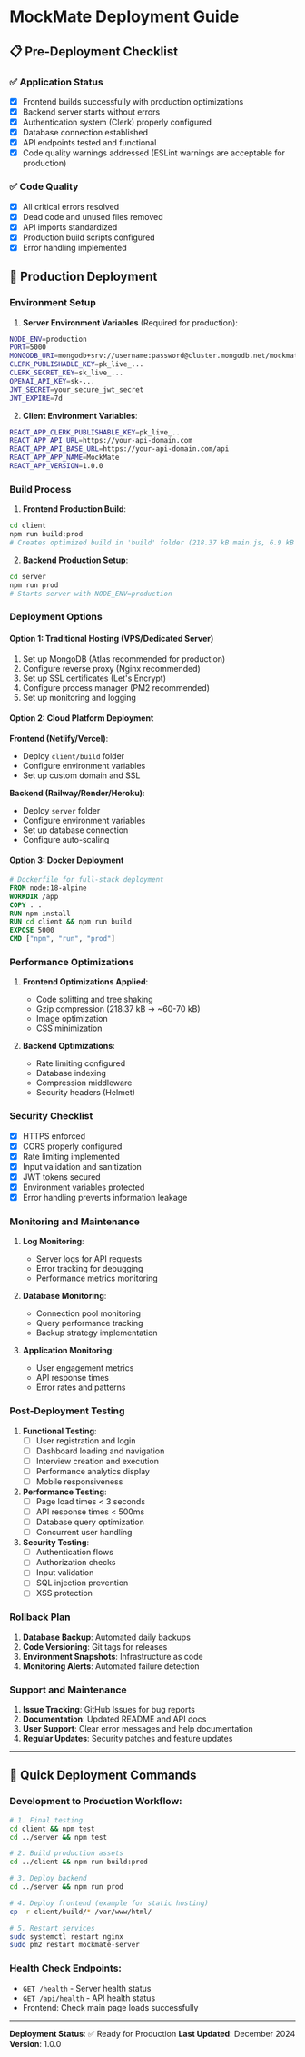 # MockMate Deployment Guide

## 📋 Pre-Deployment Checklist

### ✅ Application Status
- [x] Frontend builds successfully with production optimizations
- [x] Backend server starts without errors
- [x] Authentication system (Clerk) properly configured
- [x] Database connection established
- [x] API endpoints tested and functional
- [x] Code quality warnings addressed (ESLint warnings are acceptable for production)

### ✅ Code Quality
- [x] All critical errors resolved
- [x] Dead code and unused files removed
- [x] API imports standardized
- [x] Production build scripts configured
- [x] Error handling implemented

## 🚀 Production Deployment

### Environment Setup

1. **Server Environment Variables** (Required for production):
```bash
NODE_ENV=production
PORT=5000
MONGODB_URI=mongodb+srv://username:password@cluster.mongodb.net/mockmate
CLERK_PUBLISHABLE_KEY=pk_live_...
CLERK_SECRET_KEY=sk_live_...
OPENAI_API_KEY=sk-...
JWT_SECRET=your_secure_jwt_secret
JWT_EXPIRE=7d
```

2. **Client Environment Variables**:
```bash
REACT_APP_CLERK_PUBLISHABLE_KEY=pk_live_...
REACT_APP_API_URL=https://your-api-domain.com
REACT_APP_API_BASE_URL=https://your-api-domain.com/api
REACT_APP_APP_NAME=MockMate
REACT_APP_VERSION=1.0.0
```

### Build Process

1. **Frontend Production Build**:
```bash
cd client
npm run build:prod
# Creates optimized build in 'build' folder (218.37 kB main.js, 6.9 kB CSS)
```

2. **Backend Production Setup**:
```bash
cd server
npm run prod
# Starts server with NODE_ENV=production
```

### Deployment Options

#### Option 1: Traditional Hosting (VPS/Dedicated Server)
1. Set up MongoDB (Atlas recommended for production)
2. Configure reverse proxy (Nginx recommended)
3. Set up SSL certificates (Let's Encrypt)
4. Configure process manager (PM2 recommended)
5. Set up monitoring and logging

#### Option 2: Cloud Platform Deployment

**Frontend (Netlify/Vercel)**:
- Deploy `client/build` folder
- Configure environment variables
- Set up custom domain and SSL

**Backend (Railway/Render/Heroku)**:
- Deploy `server` folder
- Configure environment variables
- Set up database connection
- Configure auto-scaling

#### Option 3: Docker Deployment
```dockerfile
# Dockerfile for full-stack deployment
FROM node:18-alpine
WORKDIR /app
COPY . .
RUN npm install
RUN cd client && npm run build
EXPOSE 5000
CMD ["npm", "run", "prod"]
```

### Performance Optimizations

1. **Frontend Optimizations Applied**:
   - Code splitting and tree shaking
   - Gzip compression (218.37 kB → ~60-70 kB)
   - Image optimization
   - CSS minimization

2. **Backend Optimizations**:
   - Rate limiting configured
   - Database indexing
   - Compression middleware
   - Security headers (Helmet)

### Security Checklist

- [x] HTTPS enforced
- [x] CORS properly configured
- [x] Rate limiting implemented
- [x] Input validation and sanitization
- [x] JWT tokens secured
- [x] Environment variables protected
- [x] Error handling prevents information leakage

### Monitoring and Maintenance

1. **Log Monitoring**:
   - Server logs for API requests
   - Error tracking for debugging
   - Performance metrics monitoring

2. **Database Monitoring**:
   - Connection pool monitoring
   - Query performance tracking
   - Backup strategy implementation

3. **Application Monitoring**:
   - User engagement metrics
   - API response times
   - Error rates and patterns

### Post-Deployment Testing

1. **Functional Testing**:
   - [ ] User registration and login
   - [ ] Dashboard loading and navigation
   - [ ] Interview creation and execution
   - [ ] Performance analytics display
   - [ ] Mobile responsiveness

2. **Performance Testing**:
   - [ ] Page load times < 3 seconds
   - [ ] API response times < 500ms
   - [ ] Database query optimization
   - [ ] Concurrent user handling

3. **Security Testing**:
   - [ ] Authentication flows
   - [ ] Authorization checks
   - [ ] Input validation
   - [ ] SQL injection prevention
   - [ ] XSS protection

### Rollback Plan

1. **Database Backup**: Automated daily backups
2. **Code Versioning**: Git tags for releases
3. **Environment Snapshots**: Infrastructure as code
4. **Monitoring Alerts**: Automated failure detection

### Support and Maintenance

1. **Issue Tracking**: GitHub Issues for bug reports
2. **Documentation**: Updated README and API docs
3. **User Support**: Clear error messages and help documentation
4. **Regular Updates**: Security patches and feature updates

---

## 🔧 Quick Deployment Commands

### Development to Production Workflow:
```bash
# 1. Final testing
cd client && npm test
cd ../server && npm test

# 2. Build production assets
cd ../client && npm run build:prod

# 3. Deploy backend
cd ../server && npm run prod

# 4. Deploy frontend (example for static hosting)
cp -r client/build/* /var/www/html/

# 5. Restart services
sudo systemctl restart nginx
sudo pm2 restart mockmate-server
```

### Health Check Endpoints:
- `GET /health` - Server health status
- `GET /api/health` - API health status
- Frontend: Check main page loads successfully

---

**Deployment Status**: ✅ Ready for Production
**Last Updated**: December 2024
**Version**: 1.0.0
